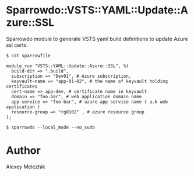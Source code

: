 # Sparrowdo::VSTS::YAML::Update::Azure::SSL

Sparrowdo module to generate VSTS yaml build definitions to update Azure ssl certs.

    $ cat sparrowfile

    module_run "VSTS::YAML::Update::Azure::SSL", %(
      build-dir => ".build",
      subscription => "Dev01", # Azure subscription,
      keyvault-name => "app-01-02", # the name of keyvault holding certificates 
      cert-name => app-dev, # certificate name in keyvault 
      domain => "foo.bar", # web application domain name
      app-service => "foo-bar", # azure app service name ( a.k web application )
      resource-group => "rg0102" , # azure resource group
    );

    $ sparrowdo --local_mode --no_sudo

# Author

Alexey Melezhik

